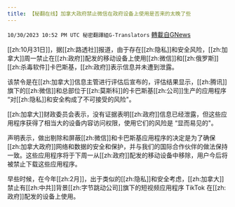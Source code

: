 ```yaml
---
title: 【秘翻在线】加拿大政府禁止微信在政府设备上使用是否来的太晚了些
---
```

`10/30/2023 10:52 PM UTC 秘密翻譯組G-Translators` [轉載自GNews](https://gnews.org/articles/1901075)

[[zh:10月31日]]，据[[zh:路透社]]报道，由于存在[[zh:隐私]]和安全风险，[[zh:加拿大]]周一禁止在[[zh:政府]]配发的移动设备上使用[[zh:微信]]和[[zh:俄罗斯]][[zh:杀毒软件]]卡巴斯基，[[zh:政府]]表示信息并未遭到泄露。

该禁令是在[[zh:加拿大]]信息主管进行评估后宣布的，评估结果显示，[[zh:腾讯]]旗下的[[zh:微信]]和总部位于[[zh:莫斯科]]的卡巴斯基[[zh:公司]]生产的应用程序 “对[[zh:隐私]]和安全构成了不可接受的风险"。

[[zh:加拿大]]财政委员会表示，没有证据表明[[zh:政府]]信息已经泄露，但这些应用程序获得了相当大的设备内容访问权限，使用它们的风险是 “显而易见的"。

声明表示，做出剔除和屏蔽[[zh:微信]]和卡巴斯基应用程序的决定是为了确保[[zh:加拿大政府]]网络和数据的安全和保护，并与我们的国际合作伙伴的做法保持一致。这些应用程序将于下周一从[[zh:政府]]配发的移动设备中移除，用户今后将被禁止下载这些应用程序。

早些时候，在今年[[zh:2月]]，出于类似的[[zh:隐私]]和安全考虑，[[zh:加拿大]]禁止有[[zh:中共]]背景[[zh:字节跳动公司]]旗下的短视频应用程序 TikTok 在[[zh:政府]]配发的设备上使用。
